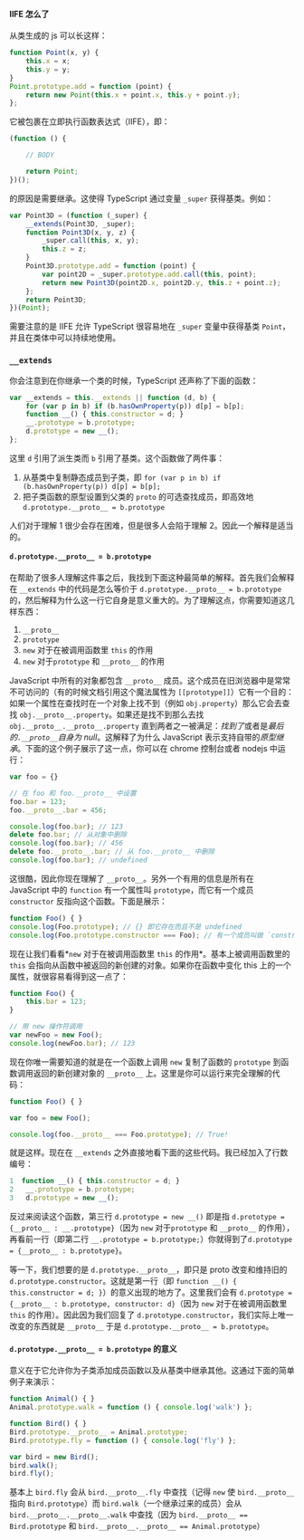 #### IIFE 怎么了
从类生成的 js 可以长这样：
```ts
function Point(x, y) {
    this.x = x;
    this.y = y;
}
Point.prototype.add = function (point) {
    return new Point(this.x + point.x, this.y + point.y);
};
```

它被包裹在立即执行函数表达式（IIFE），即：

```ts
(function () {

    // BODY

    return Point;
})();
```

的原因是需要继承。这使得 TypeScript 通过变量 `_super` 获得基类。例如：

```ts
var Point3D = (function (_super) {
    __extends(Point3D, _super);
    function Point3D(x, y, z) {
        _super.call(this, x, y);
        this.z = z;
    }
    Point3D.prototype.add = function (point) {
        var point2D = _super.prototype.add.call(this, point);
        return new Point3D(point2D.x, point2D.y, this.z + point.z);
    };
    return Point3D;
})(Point);
```

需要注意的是 IIFE 允许 TypeScript 很容易地在 `_super` 变量中获得基类 `Point`，并且在类体中可以持续地使用。

### `__extends`
你会注意到在你继承一个类的时候，TypeScript 还声称了下面的函数：
```ts
var __extends = this.__extends || function (d, b) {
    for (var p in b) if (b.hasOwnProperty(p)) d[p] = b[p];
    function __() { this.constructor = d; }
    __.prototype = b.prototype;
    d.prototype = new __();
};
```
这里 `d` 引用了派生类而 `b` 引用了基类。这个函数做了两件事：

1. 从基类中复制静态成员到子类，即 `for (var p in b) if (b.hasOwnProperty(p)) d[p] = b[p];`
2. 把子类函数的原型设置到父类的 `proto` 的可选查找成员，即高效地 `d.prototype.__proto__ = b.prototype`

人们对于理解 1 很少会存在困难，但是很多人会陷于理解 2。因此一个解释是适当的。

#### `d.prototype.__proto__ = b.prototype`

在帮助了很多人理解这件事之后，我找到下面这种最简单的解释。首先我们会解释在 `__extends` 中的代码是怎么等价于 `d.prototype.__proto__ = b.prototype` 的，然后解释为什么这一行它自身是意义重大的。为了理解这点，你需要知道这几样东西：

1. `__proto__`
2. `prototype`
3. `new` 对于在被调用函数里 `this` 的作用
4. `new` 对于`prototype` 和 `__proto__` 的作用

JavaScript 中所有的对象都包含 `__proto__` 成员。这个成员在旧浏览器中是常常不可访问的（有的时候文档引用这个魔法属性为 `[[prototype]]`）它有一个目的：如果一个属性在查找时在一个对象上找不到（例如 `obj.property`）那么它会去查找 `obj.__proto__.property`。如果还是找不到那么去找 `obj.__proto__.__proto__.property` 直到两者之一被满足：*找到了*或者是*最后的`.__proto__`自身为 null*。这解释了为什么 JavaScript 表示支持自带的*原型继承*。下面的这个例子展示了这一点，你可以在 chrome 控制台或者 nodejs 中运行：

```ts
var foo = {}

// 在 foo 和 foo.__proto__ 中设置
foo.bar = 123;
foo.__proto__.bar = 456;

console.log(foo.bar); // 123
delete foo.bar; // 从对象中删除
console.log(foo.bar); // 456
delete foo.__proto__.bar; // 从 foo.__proto__ 中删除
console.log(foo.bar); // undefined
```

这很酷，因此你现在理解了 `__proto__`。另外一个有用的信息是所有在 JavaScript 中的 `function` 有一个属性叫 `prototype`，而它有一个成员 `constructor` 反指向这个函数。下面是展示：

```ts
function Foo() { }
console.log(Foo.prototype); // {} 即它存在而且不是 undefined
console.log(Foo.prototype.constructor === Foo); // 有一个成员叫做 `constructor` 指向这个函数
```

现在让我们看看*`new` 对于在被调用函数里 `this` 的作用*。基本上被调用函数里的 `this` 会指向从函数中被返回的新创建的对象。如果你在函数中变化 this 上的一个属性，就很容易看得到这一点了：

```ts
function Foo() {
    this.bar = 123;
}

// 用 new 操作符调用
var newFoo = new Foo();
console.log(newFoo.bar); // 123
```

现在你唯一需要知道的就是在一个函数上调用 `new` 复制了函数的 `prototype` 到函数调用返回的新创建对象的 `__proto__` 上。这里是你可以运行来完全理解的代码：

```ts
function Foo() { }

var foo = new Foo();

console.log(foo.__proto__ === Foo.prototype); // True!
```

就是这样。现在在 `__extends` 之外直接地看下面的这些代码。我已经加入了行数编号：

```ts
1  function __() { this.constructor = d; }
2   __.prototype = b.prototype;
3   d.prototype = new __();
```

反过来阅读这个函数，第三行 `d.prototype = new __()` 即是指 `d.prototype = {__proto__ : __.prototype}`（因为 `new` 对于`prototype` 和 `__proto__` 的作用），再看前一行（即第二行 `__.prototype = b.prototype;`）你就得到了`d.prototype = {__proto__ : b.prototype}`。

等一下，我们想要的是 `d.prototype.__proto__`，即只是 proto 改变和维持旧的  `d.prototype.constructor`。这就是第一行（即 `function __() { this.constructor = d; }`）的意义出现的地方了。这里我们会有 `d.prototype = {__proto__ : b.prototype, constructor: d}`（因为 `new` 对于在被调用函数里 `this` 的作用）。因此因为我们回复了 `d.prototype.constructor`，我们实际上唯一改变的东西就是 `__proto__` 于是 `d.prototype.__proto__ = b.prototype`。

#### `d.prototype.__proto__ = b.prototype` 的意义

意义在于它允许你为子类添加成员函数以及从基类中继承其他。这通过下面的简单例子来演示：

```ts
function Animal() { }
Animal.prototype.walk = function () { console.log('walk') };

function Bird() { }
Bird.prototype.__proto__ = Animal.prototype;
Bird.prototype.fly = function () { console.log('fly') };

var bird = new Bird();
bird.walk();
bird.fly();
```
基本上 `bird.fly` 会从 `bird.__proto__.fly` 中查找（记得 `new` 使 `bird.__proto__` 指向 `Bird.prototype`）而 `bird.walk`（一个继承过来的成员）会从 `bird.__proto__.__proto__.walk` 中查找（因为 `bird.__proto__ == Bird.prototype` 和 `bird.__proto__.__proto__ == Animal.prototype`）
